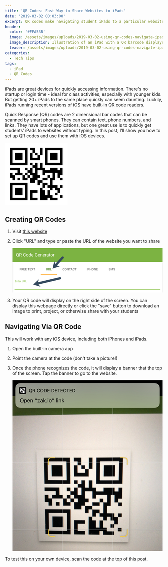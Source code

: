 ```yaml
---
title: 'QR Codes: Fast Way to Share Websites to iPads'
date: '2019-03-02 00:03:00'
excerpt: QR codes make navigating student iPads to a particular website quick and easy.
header:
  color: '#FFA53B'
  image: /assets/images/uploads/2019-03-02-using-qr-codes-navigate-ipad.png
  image_description: Illustration of an iPad with a QR barcode displayed on the screen
  teaser: /assets/images/uploads/2019-03-02-using-qr-codes-navigate-ipad.png
categories:
  - Tech Tips
tags:
  - iPad
  - QR Codes
---
```

iPads are great devices for quickly accessing information. There's no startup or login time - ideal for class activities, especially with younger kids. But getting 20+ iPads to the same place quickly can seem daunting. Luckily, iPads running recent versions of iOS have built-in QR code readers.

Quick Response (QR) codes are 2 dimensional bar codes that can be scanned by smart phones. They can contain text, phone numbers, and links. They have lots of applications, but one great use is to quickly get students’ iPads to websites without typing. In this post, I’ll show you how to set up QR codes and use them with iOS devices.

![Example QR code](/assets/images/uploads/2019-03-02-using-qr-codes-navigate-ipad-sample-qr-code.png)

## Creating QR Codes

1. Visit [this website](https://www.the-qrcode-generator.com/)
2. Click "URL" and type or paste the URL of the website you want to share

   ![Screenshot of QR code generating website. Arrows point to the 'URL' tab and the field in which users should type the URL.](/assets/images/uploads/2019-03-02-using-qr-codes-navigate-ipad-generating-code.png)
3. Your QR code will display on the right side of the screen. You can display this webpage directly or click the "save" button to download an image to print, project, or otherwise share with your students

## Navigating Via QR Code

This will work with any iOS device, including both iPhones and iPads.

1. Open the built-in camera app 
2. Point the camera at the code (don't take a picture!)
3. Once the phone recognizes the code, it will display a banner that the top of the screen. Tap the banner to go to the website.

   ![Screenshot of iPhone scanning QR code with banner at top of screen for user to navigate to scanned website](/assets/images/uploads/2019-03-02-using-qr-codes-navigate-ipad-scanning-code.jpg)

To test this on your own device, scan the code at the top of this post.

